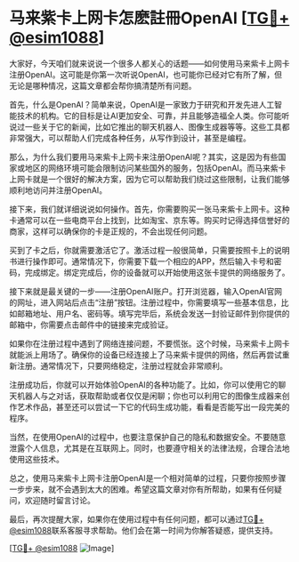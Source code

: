 # 马来紫卡上网卡怎麽註冊OpenAI [[TG💪+ @esim1088](https://t.me/s/esim1088)]

大家好，今天咱们就来说说一个很多人都关心的话题——如何使用马来紫卡上网卡注册OpenAI。这可能是你第一次听说OpenAI，也可能你已经对它有所了解，但无论是哪种情况，这篇文章都会帮你搞清楚所有问题。

首先，什么是OpenAI？简单来说，OpenAI是一家致力于研究和开发先进人工智能技术的机构。它的目标是让AI更加安全、可靠，并且能够造福全人类。你可能听说过一些关于它的新闻，比如它推出的聊天机器人、图像生成器等等。这些工具都非常强大，可以帮助人们完成各种任务，从写作到设计，甚至是编程。

那么，为什么我们要用马来紫卡上网卡来注册OpenAI呢？其实，这是因为有些国家或地区的网络环境可能会限制访问某些国外的服务，包括OpenAI。而马来紫卡上网卡就是一个很好的解决方案，因为它可以帮助我们绕过这些限制，让我们能够顺利地访问并注册OpenAI。

接下来，我们就详细说说如何操作。首先，你需要购买一张马来紫卡上网卡。这种卡通常可以在一些电商平台上找到，比如淘宝、京东等。购买时记得选择信誉好的商家，这样可以确保你的卡是正规的，不会出现任何问题。

买到了卡之后，你就需要激活它了。激活过程一般很简单，只需要按照卡上的说明书进行操作即可。通常情况下，你需要下载一个相应的APP，然后输入卡号和密码，完成绑定。绑定完成后，你的设备就可以开始使用这张卡提供的网络服务了。

接下来就是最关键的一步——注册OpenAI账户。打开浏览器，输入OpenAI官网的网址，进入网站后点击“注册”按钮。注册过程中，你需要填写一些基本信息，比如邮箱地址、用户名、密码等。填写完毕后，系统会发送一封验证邮件到你提供的邮箱中，你需要点击邮件中的链接来完成验证。

如果你在注册过程中遇到了网络连接问题，不要慌张。这个时候，马来紫卡上网卡就能派上用场了。确保你的设备已经连接上了马来紫卡提供的网络，然后再尝试重新注册。通常情况下，只要网络稳定，注册过程就会非常顺利。

注册成功后，你就可以开始体验OpenAI的各种功能了。比如，你可以使用它的聊天机器人与之对话，获取帮助或者仅仅是闲聊；你也可以利用它的图像生成器来创作艺术作品，甚至还可以尝试一下它的代码生成功能，看看是否能写出一段完美的程序。

当然，在使用OpenAI的过程中，也要注意保护自己的隐私和数据安全。不要随意泄露个人信息，尤其是在互联网上。同时，也要遵守相关的法律法规，合理合法地使用这些技术。

总之，使用马来紫卡上网卡注册OpenAI是一个相对简单的过程，只要你按照步骤一步步来，就不会遇到太大的困难。希望这篇文章对你有所帮助，如果有任何疑问，欢迎随时留言讨论。

最后，再次提醒大家，如果你在使用过程中有任何问题，都可以通过[TG💪+ @esim1088](https://t.me/s/esim1088)联系客服寻求帮助。他们会在第一时间为你解答疑惑，提供支持。

[[TG💪+ @esim1088](https://t.me/s/esim1088) ![Image](https://i.postimg.cc/4NQfJmqS/Snipaste-2025-05-13-00-14-12.png)]